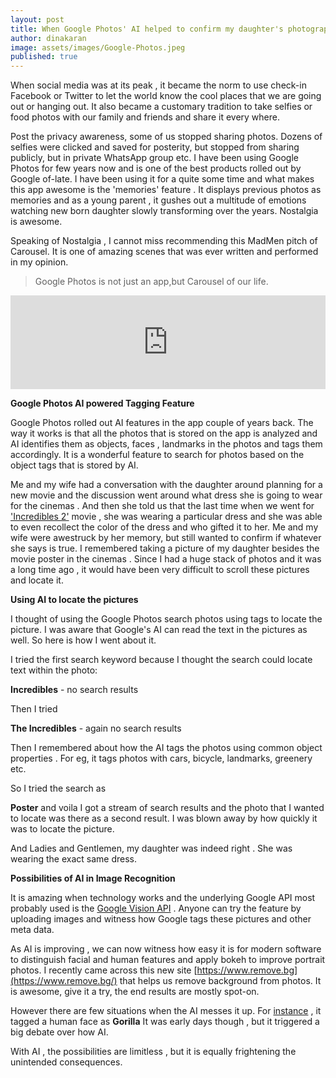 ```yaml
---
layout: post
title: When Google Photos' AI helped to confirm my daughter's photographic memory
author: dinakaran
image: assets/images/Google-Photos.jpeg
published: true
---
```

When social media was at its peak , it became the norm to use check-in Facebook or Twitter to let the world know the cool places that we are going out or hanging out. It also became a customary tradition to take selfies or food photos with our family and friends and share it every where.

Post the privacy awareness,  some of us stopped sharing photos. Dozens of selfies were clicked and saved for posterity, but stopped from sharing publicly, but in private WhatsApp group etc. I have been using Google Photos for few years now and is one of the best products rolled out by Google of-late. I have been using it for a quite some time and what makes this app awesome is the 'memories' feature . It displays previous photos as memories and as a young parent , it gushes out a multitude of emotions watching  new born daughter slowly transforming over the years. Nostalgia is awesome.

Speaking of Nostalgia , I cannot miss recommending this MadMen pitch of Carousel. It is one of amazing scenes that was ever written and performed in my opinion. 

> Google Photos is not just an  app,but Carousel of our life.


<iframe style="width:100%;" class="embed-responsive-item" src="https://www.youtube.com/embed/suRDUFpsHus?rel=0&showinfo=0" frameborder="0" allowfullscreen></iframe>


**Google Photos AI powered Tagging Feature**

Google Photos rolled out AI features in the app couple of years back. The way it works is that all the photos that is stored on the app is analyzed and AI identifies them as objects, faces , landmarks in the photos and tags them accordingly. It is a wonderful feature to search for photos based on the object tags that is stored by AI. 

Me and my wife had a conversation with the daughter  around planning for a new movie and the discussion went around what dress she is going to wear for the cinemas . And then she told us that the last time when we went for ['Incredibles 2'](https://en.wikipedia.org/wiki/Incredibles_2) movie , she was wearing a particular dress and she was able to even recollect the color of the dress and who gifted it to her. Me and my wife were awestruck by her memory, but still wanted to confirm if whatever she says is true. I remembered taking a picture of my daughter besides the movie poster in the cinemas . Since I had a huge stack of photos and it was a long time ago , it would have been very difficult to scroll these pictures and locate it.

**Using AI to locate the pictures**

I thought of using the Google Photos search photos using tags  to locate the picture. I was aware that Google's AI can read the text in the pictures as well. So here is how I went about it. 

I tried the first search keyword because I thought the search could locate text within the photo: 

**Incredibles** - no search results  

Then I tried 

**The Incredibles** - again no search results

Then I remembered about how the AI tags the photos using  common object properties . For eg, it tags photos with cars, bicycle, landmarks, greenery  etc.

So I tried the search as 

**Poster** and voila I got a stream of search results and the photo that I wanted to locate was there as a second result. I was blown away by how quickly it was to locate the picture.

And Ladies and Gentlemen, my daughter was indeed right . She was wearing the exact same dress.

**Possibilities of AI in Image Recognition** 

It is amazing when technology works and the underlying Google API most probably used is the [Google Vision API](https://cloud.google.com/vision/) . Anyone can try the feature by uploading images and witness how Google tags these pictures and other meta data.

As AI is  improving , we can now witness how easy it is for modern software to distinguish facial and human features and apply bokeh to improve portrait photos.  I recently came across this new site [https://www.remove.bg](https://www.remove.bg/) that helps us remove background from photos. It is  awesome, give it a try, the end results are mostly spot-on.

However there are few situations when the AI messes it up. For [instance](https://www.theverge.com/2018/1/12/16882408/google-racist-gorillas-photo-recognition-algorithm-ai) , it tagged a human face as **Gorilla** It was early days though , but it triggered a big debate over how AI.

With AI , the possibilities are limitless , but it is equally frightening the unintended consequences.
